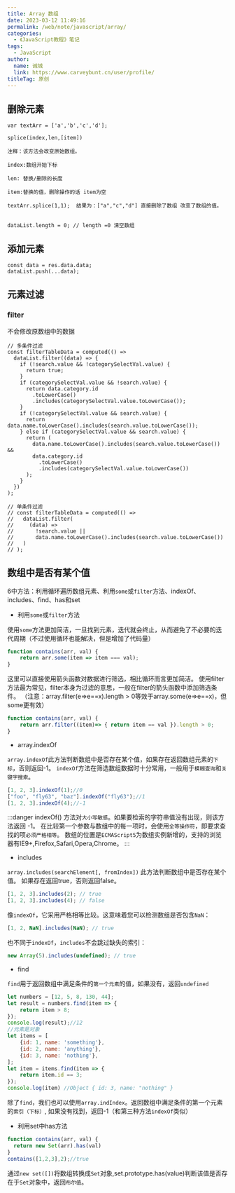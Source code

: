 ```yaml
---
title: Array 数组
date: 2023-03-12 11:49:16
permalink: /web/note/javascript/array/
categories: 
  - 《JavaScript教程》笔记
tags: 
  - JavaScript
author: 
  name: 诚城
  link: https://www.carveybunt.cn/user/profile/
titleTag: 原创
---
```


## 删除元素

```vue
var textArr = ['a','b','c','d'];

splice(index,len,[item])   

注释：该方法会改变原始数组。

index:数组开始下标       

len: 替换/删除的长度      

item:替换的值，删除操作的话 item为空

textArr.splice(1,1);  结果为：["a","c","d"] 直接删除了数组 改变了数组的值。


dataList.length = 0; // length =0 清空数组

```

## 添加元素

```vue
const data = res.data.data;
dataList.push(...data);
```

## 元素过滤

### filter

不会修改原数组中的数据

```vue
// 多条件过滤
const filterTableData = computed(() =>
  dataList.filter((data) => {
    if (!search.value && !categorySelectVal.value) {
      return true;
    }
    if (categorySelectVal.value && !search.value) {
      return data.category.id
        .toLowerCase()
        .includes(categorySelectVal.value.toLowerCase());
    }
    if (!categorySelectVal.value && search.value) {
      return data.name.toLowerCase().includes(search.value.toLowerCase());
    } else if (categorySelectVal.value && search.value) {
      return (
        data.name.toLowerCase().includes(search.value.toLowerCase()) &&
        data.category.id
          .toLowerCase()
          .includes(categorySelectVal.value.toLowerCase())
      );
    }
  })
);

// 单条件过滤
// const filterTableData = computed(() =>
//   dataList.filter(
//     (data) =>
//       !search.value ||
//       data.name.toLowerCase().includes(search.value.toLowerCase())
//   )
// );
```

## 数组中是否有某个值

6中方法：利用循环遍历数组元素、利用`some`或`filter`方法、indexOf、includes、find、has和set

- 利用`some`或`filter`方法

使用`some`方法更加简洁，一旦找到元素，迭代就会终止，从而避免了不必要的迭代周期（不过使用循环也能解决，但是增加了代码量）

```js
function contains(arr, val) {
    return arr.some(item => item === val);
}

```

这里可以直接使用箭头函数对数据进行筛选，相比循环而言更加简洁。
使用filter方法最为常见，filter本身为过滤的意思，一般在filter的箭头函数中添加筛选条件。
（注意：array.filter(e=>e==x).length > 0等效于array.some(e=>e==x)，但some更有效）

```js
function contains(arr, val) {
    return arr.filter((item)=> { return item == val }).length > 0;
}

```

- array.indexOf

`array.indexOf`此方法判断数组中是否存在某个值，如果存在返回数组元素的`下标`，否则返回-1。
`indexOf`方法在筛选数组数据时十分常用，一般用于`模糊查询`和`关键字搜索`。

```js
[1, 2, 3].indexOf(1);//0
["foo", "fly63", "baz"].indexOf("fly63");//1
[1, 2, 3].indexOf(4);//-1

```

:::danger
indexOf() 方法对`大小写敏感`。如果要检索的字符串值没有出现，则该方法返回 -1。
在比较第一个参数与数组中的每一项时，会使用`全等操作符`，即要求查找的项`必须严格相等`。
数组的位置是`ECMAScript5`为数组实例新增的，支持的浏览器有IE9+,Firefox,Safari,Opera,Chrome。
:::

- includes

`array.includes(searchElement[, fromIndex])` 此方法判断数组中是否存在某个值。
如果存在返回true，否则返回false。

```js
[1, 2, 3].includes(2); // true
[1, 2, 3].includes(4); // false
```

像`indexOf`，它采用严格相等比较。这意味着您可以检测数组是否包含`NaN`：

```js
[1, 2, NaN].includes(NaN); // true
```

也不同于`indexOf`，`includes`不会跳过缺失的索引：

```js
new Array(5).includes(undefined); // true
```

- find

`find`用于返回数组中满足条件的`第一个元素`的值，如果没有，返回`undefined`

```js
let numbers = [12, 5, 8, 130, 44];
let result = numbers.find(item => {
    return item > 8;
});
console.log(result);//12
//元素是对象
let items = [
    {id: 1, name: 'something'},
    {id: 2, name: 'anything'},
    {id: 3, name: 'nothing'},
];
let item = items.find(item => {
    return item.id == 3;
});
console.log(item) //Object { id: 3, name: "nothing" }

```

除了`find`，我们也可以使用`array.indIndex`。返回数组中满足条件的第一个元素的`索引（下标）`, 如果没有找到，返回-1（和第三种方法`indexOf`类似）

- 利用set中has方法

```js
function contains(arr, val) {
  return new Set(arr).has(val)
}
contains([1,2,3],2);//true

```

通过`new set([])`将数组转换成`Set`对象,set.prototype.has(value)判断该值是否存在于`Set`对象中，返回`布尔值`。
